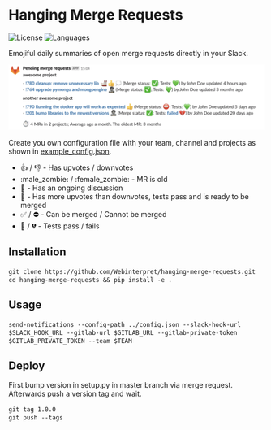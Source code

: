 Hanging Merge Requests
======================

![License](https://img.shields.io/github/license/Webinterpret/hanging-merge-requests.svg)
![Languages](https://img.shields.io/github/languages/top/Webinterpret/hanging-merge-requests.svg)

Emojiful daily summaries of open merge requests directly in your Slack.

![Example summary](docs/demo.png?raw=true "Example summary")

Create you own configuration file with your team, channel and projects as shown in [example_config.json](example_config.json).

- :thumbsup: / :thumbsdown: - Has upvotes / downvotes
- :male_zombie: / :female_zombie: - MR is old
- :thought_balloon: - Has an ongoing discussion
- :ship: - Has more upvotes than downvotes, tests pass and is ready to be merged
- :white_check_mark: / :no_entry: - Can be merged / Cannot be merged
- :green_heart: / :broken_heart: - Tests pass / fails

Installation
------------

    git clone https://github.com/Webinterpret/hanging-merge-requests.git
    cd hanging-merge-requests && pip install -e .
  
Usage
-----

    send-notifications --config-path ../config.json --slack-hook-url $SLACK_HOOK_URL --gitlab-url $GITLAB_URL --gitlab-private-token $GITLAB_PRIVATE_TOKEN --team $TEAM

Deploy
------

First bump version in setup.py in master branch via merge request. Afterwards push a version tag and wait.

    git tag 1.0.0
    git push --tags
